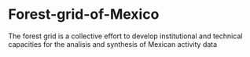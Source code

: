 # Forest-grid-of-Mexico
The forest grid is a collective effort to develop institutional and technical capacities for the analisis and synthesis of Mexican activity data
